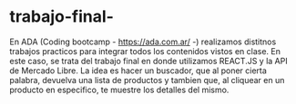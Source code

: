 # trabajo-final-

En ADA (Coding bootcamp - https://ada.com.ar/ -) realizamos distitnos trabajos practicos para integrar todos los contenidos vistos en clase.
En este caso, se trata del trabajo final en donde utilizamos REACT.JS y la API de Mercado Libre. 
La idea es hacer un buscador, que al poner cierta palabra, devuelva una lista de productos y tambien que, al cliquear en un producto en especifico, te muestre los detalles del mismo.
